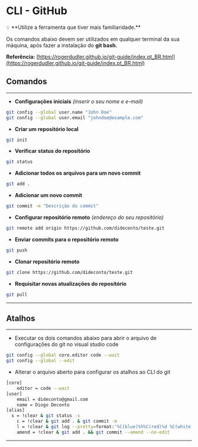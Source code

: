 # CLI - GitHub

<aside>
💡 **Utilize a ferramenta que tiver mais familiaridade.**

Os comandos abaixo devem ser utilizados  em qualquer terminal da sua máquina, após fazer a instalação do **git bash.**

**Referência:** [https://rogerdudler.github.io/git-guide/index.pt_BR.html](https://rogerdudler.github.io/git-guide/index.pt_BR.html)

</aside>

## Comandos

---

- **Configurações iniciais** *(inserir o seu nome e e-mail)*

```bash
git config --global user.name "John Doe" 
git config --global user.email "johndoe@example.com"
```

- **Criar um repositório local**

```bash
git init
```

- **Verificar status do repositório**

```bash
git status
```

- **Adicionar todos os arquivos para um novo commit**

```bash
git add .
```

- **Adicionar um novo commit**

```bash
git commit -m "Descrição do commit"
```

- **Configurar repositório remoto** *(endereço do seu repositório)*

```bash
git remote add origin https://github.com/dideconto/teste.git
```

- **Enviar commits para o repositório remoto**

```bash
git push
```

- **Clonar repositório remoto**

```bash
git clone https://github.com/dideconto/teste.git
```

- **Requisitar novas atualizações do repositório**

```bash
git pull
```

---

## Atalhos

---

- Executar os dois comandos abaixo para abrir o arquivo de configurações do git no visual studio code

```bash
git config --global core.editor code --wait
git config --global --edit
```

- Alterar o arquivo aberto para configurar os atalhos ao CLI do git

```bash
[core]
	editor = code --wait
[user]
	email = dideconto@gmail.com
	name = Diogo Deconto
[alias]
  s = !clear & git status -s
	c = !clear & git add . & git commit -m
	l = !clear & git log --pretty=format:'%C(blue)%h%C(red)%d %C(white)%s - %C(cyan)%cn, %C(yellow)%cr'
	amend = !clear & git add . && git commit --amend --no-edit
```

---